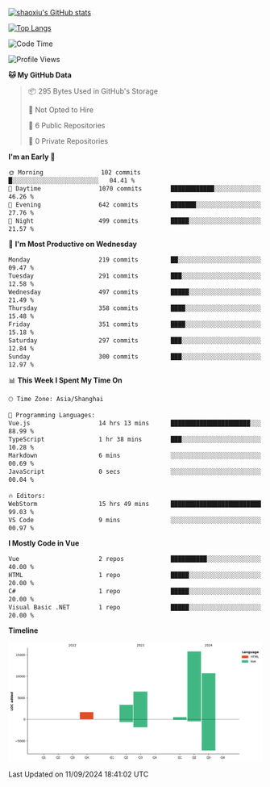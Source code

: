 [![shaoxiu's GitHub stats](https://github-readme-stats.vercel.app/api?username=shaoxiu&count_private=true&show_icons=true)](https://github.com/anuraghazra/github-readme-stats)

[![Top Langs](https://github-readme-stats.vercel.app/api/top-langs/?username=shaoxiu&layout=compact)](https://github.com/anuraghazra/github-readme-stats)


<!--START_SECTION:waka-->
![Code Time](http://img.shields.io/badge/Code%20Time-15%20hrs%2058%20mins-blue)

![Profile Views](http://img.shields.io/badge/Profile%20Views-32-blue)

**🐱 My GitHub Data** 

> 📦 295 Bytes Used in GitHub's Storage 
 > 
> 🚫 Not Opted to Hire
 > 
> 📜 6 Public Repositories 
 > 
> 🔑 0 Private Repositories 
 > 
**I'm an Early 🐤** 

```text
🌞 Morning                102 commits         █░░░░░░░░░░░░░░░░░░░░░░░░   04.41 % 
🌆 Daytime                1070 commits        ████████████░░░░░░░░░░░░░   46.26 % 
🌃 Evening                642 commits         ███████░░░░░░░░░░░░░░░░░░   27.76 % 
🌙 Night                  499 commits         █████░░░░░░░░░░░░░░░░░░░░   21.57 % 
```
📅 **I'm Most Productive on Wednesday** 

```text
Monday                   219 commits         ██░░░░░░░░░░░░░░░░░░░░░░░   09.47 % 
Tuesday                  291 commits         ███░░░░░░░░░░░░░░░░░░░░░░   12.58 % 
Wednesday                497 commits         █████░░░░░░░░░░░░░░░░░░░░   21.49 % 
Thursday                 358 commits         ████░░░░░░░░░░░░░░░░░░░░░   15.48 % 
Friday                   351 commits         ████░░░░░░░░░░░░░░░░░░░░░   15.18 % 
Saturday                 297 commits         ███░░░░░░░░░░░░░░░░░░░░░░   12.84 % 
Sunday                   300 commits         ███░░░░░░░░░░░░░░░░░░░░░░   12.97 % 
```


📊 **This Week I Spent My Time On** 

```text
🕑︎ Time Zone: Asia/Shanghai

💬 Programming Languages: 
Vue.js                   14 hrs 13 mins      ██████████████████████░░░   88.99 % 
TypeScript               1 hr 38 mins        ███░░░░░░░░░░░░░░░░░░░░░░   10.28 % 
Markdown                 6 mins              ░░░░░░░░░░░░░░░░░░░░░░░░░   00.69 % 
JavaScript               0 secs              ░░░░░░░░░░░░░░░░░░░░░░░░░   00.04 % 

🔥 Editors: 
WebStorm                 15 hrs 49 mins      █████████████████████████   99.03 % 
VS Code                  9 mins              ░░░░░░░░░░░░░░░░░░░░░░░░░   00.97 % 
```

**I Mostly Code in Vue** 

```text
Vue                      2 repos             ██████████░░░░░░░░░░░░░░░   40.00 % 
HTML                     1 repo              █████░░░░░░░░░░░░░░░░░░░░   20.00 % 
C#                       1 repo              █████░░░░░░░░░░░░░░░░░░░░   20.00 % 
Visual Basic .NET        1 repo              █████░░░░░░░░░░░░░░░░░░░░   20.00 % 
```



**Timeline**

![Lines of Code chart](https://raw.githubusercontent.com/shaoxiu/shaoxiu/main/assets/bar_graph.png)


 Last Updated on 11/09/2024 18:41:02 UTC
<!--END_SECTION:waka-->
